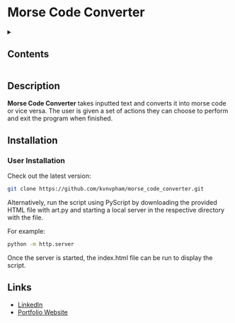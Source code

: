 # Morse Code Converter

<details><summary><h2>Contents</h2></summary>

* [Description](#description)
* [Installation](#installation)
* [Links](#links)

</details>

## Description

**Morse Code Converter** takes inputted text and converts it into morse code 
or vice versa. The user is given a set of actions they can choose to perform 
and exit the program when finished.

## Installation

### User Installation

Check out the latest version:

```bash
git clone https://github.com/kvnvpham/morse_code_converter.git
```

Alternatively, run the script using PyScript by downloading the provided HTML file 
with art.py and starting a local server in the respective directory with the file.

For example: 

```bash
python -m http.server
```

Once the server is started, the index.html file can be run to display the script.

## Links

* [LinkedIn](https://www.linkedin.com/in/kvvpham)
* [Portfolio Website](https://kvnvpham.pythonanywhere.com/)